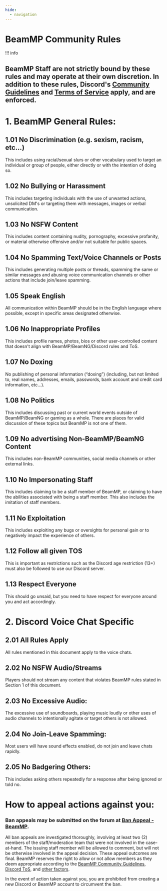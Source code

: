 ```yaml
---
hide:
  - navigation
---
```

# BeamMP Community Rules

!!! info 
  ## BeamMP Staff are not strictly bound by these rules and may operate at their own discretion. In addition to these rules, Discord's [Community Guidelines](https://discord.com/guidelines/) and [Terms of Service](https://discord.com/terms/) apply, and are enforced.

# 1. BeamMP General Rules:

## 1.01 No Discrimination (e.g. sexism, racism, etc…)
This includes using racial/sexual slurs or other vocabulary used to target an individual or group of people, either directly or with the intention of doing so.

## 1.02 No Bullying or Harassment
This includes targeting individuals with the use of unwanted actions, unsolicited DM's or targeting them with messages, images or verbal communication.

## 1.03 No NSFW Content
This includes content containing nudity, pornography, excessive profanity, or material otherwise offensive and/or not suitable for public spaces.

## 1.04 No Spamming Text/Voice Channels or Posts
This includes generating multiple posts or threads, spamming the same or similar messages and abusing voice communication channels or other actions that include join/leave spamming.

## 1.05 Speak English
All communication within BeamMP should be in the English language where possible, except in specific areas designated otherwise.

## 1.06 No Inappropriate Profiles
This includes profile names, photos, bios or other user-controlled content that doesn't align with BeamMP/BeamNG/Discord rules and ToS.

## 1.07 No Doxing
No publishing of personal information (“doxing”) (including, but not limited to, real names, addresses, emails, passwords, bank account and credit card information, etc...).

## 1.08 No Politics
This includes discussing past or current world events outside of BeamMP/BeamNG or gaming as a whole. There are places for valid discussion of these topics but BeamMP is not one of them.

## 1.09 No advertising Non-BeamMP/BeamNG Content
This includes non-BeamMP communities, social media channels or other external links.

## 1.10 No Impersonating Staff
This includes claiming to be a staff member of BeamMP, or claiming to have the abilities associated with being a staff member. This also includes the imitation of staff members.

## 1.11 No Exploitation
This includes exploiting any bugs or oversights for personal gain or to negatively impact the experience of others.

## 1.12 Follow all given TOS
This is important as restrictions such as the Discord age restriction (13+) must also be followed to use our Discord server.

## 1.13 Respect Everyone
This should go unsaid, but you need to have respect for everyone around you and act accordingly. 

# 2. Discord Voice Chat Specific

## 2.01 All Rules Apply
All rules mentioned in this document apply to the voice chats.

## 2.02 No NSFW Audio/Streams
Players should not stream any content that violates BeamMP rules stated in Section 1 of this document.

## 2.03 No Excessive Audio:
The excessive use of soundboards, playing music loudly or other uses of audio channels to intentionally agitate or target others is not allowed.

## 2.04 No Join-Leave Spamming:
Most users will have sound effects enabled, do not join and leave chats rapidly.

## 2.05 No Badgering Others:
This includes asking others repeatedly for a response after being ignored or told no.


# How to appeal actions against you:

### Ban appeals may be submitted on the forum at <a href="https://forum.beammp.com/category/28/ban-appeal" class="inline-onebox">Ban Appeal - BeamMP</a>.

All ban appeals are investigated thoroughly, involving at least two (2) members of the staff/moderation team that were not involved in the case-at-hand.  The issuing staff member will be allowed to comment, but will not be otherwise involved in the appeal decision.  These appeal outcomes are final. BeamMP reserves the right to allow or not allow members as they deem appropriate according to the [BeamMP Community Guidelines](https://forum.beammp.com/t/beammp-rules/282059), [Discord ToS](https://discord.com/terms), and [other factors](https://forum.beammp.com/category/28/ban-appeal).

In the event of action taken against you, you are prohibited from creating a new Discord or BeamMP account to circumvent the ban.

